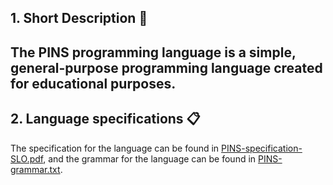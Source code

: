 ## 1. Short Description 📰
The PINS programming language is a simple, general-purpose
programming language created for educational purposes.
---

## 2. Language specifications 📋
The specification for the language can be found in [PINS-specification-SLO.pdf](PINS-specification-SLO.pdf), and the grammar
for the language can be found in [PINS-grammar.txt](PINS-grammar.txt).
